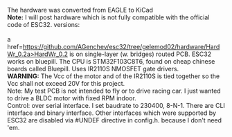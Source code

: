 The hardware was converted from EAGLE to KiCad<br/>
<b>Note:</b> I will post hardware which is not fully compatible with the official code of ESC32.
versions:<br/><br/>
a href=https://github.com/AGenchev/esc32/tree/gelemod02/hardware/HardWr_0.2a>HardWr_0.2</a> is on single-layer (w. bridges) routed PCB. ESC32 works on bluepill.
The CPU is STM32F103C8T6, found on cheap chinese boards called Bluepill.
Uses IR2110S NMOSFET gate drivers.
<br /><b>WARNING:</b> The Vcc of the motor and of the IR2110S is tied together so the Vcc shall not exceed 20V for this project.
<br />Note: My test PCB is not intended to fly or to drive racing car. I just wanted to drive a BLDC motor with fixed RPM indoor. 
<br />Control: over serial interface. I set baudrate to 230400, 8-N-1. There are CLI interface and binary interface. Other interfaces which were supported by ESC32 are disabled via #UNDEF directive in config.h. because I don't need 'em.
